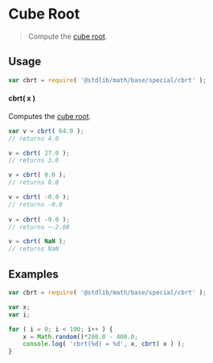 Cube Root
===

> Compute the [cube root][cube-root].


<!-- <usage> -->

## Usage

``` javascript
var cbrt = require( '@stdlib/math/base/special/cbrt' );
```

#### cbrt( x )

Computes the [cube root][cube-root].

``` javascript
var v = cbrt( 64.0 );
// returns 4.0

v = cbrt( 27.0 );
// returns 3.0

v = cbrt( 0.0 );
// returns 0.0

v = cbrt( -0.0 );
// returns -0.0
 
v = cbrt( -9.0 );
// returns ~-2.08

v = cbrt( NaN );
// returns NaN
```

<!-- </usage> -->


<!-- <examples> -->

## Examples

``` javascript
var cbrt = require( '@stdlib/math/base/special/cbrt' );

var x;
var i;

for ( i = 0; i < 100; i++ ) {
    x = Math.random()*200.0 - 400.0;
    console.log( 'cbrt(%d) = %d', x, cbrt( x ) );
}
```

<!-- </examples> -->


<!-- <links> -->

[cube-root]: https://en.wikipedia.org/wiki/Cube_root

<!-- </links> -->
